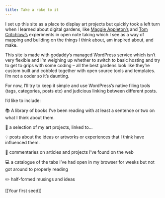 ```yaml
---
title: Take a rake to it
---
```


I set up this site as a place to display art projects but quickly took a left turn when I learned about digital gardens, like [Maggie Appleton’s](https://maggieappleton.com/garden) and [Tom Critchlow’s](https://tomcritchlow.com/wiki/) experiments in open note taking which I see as a way of mapping and building on the things I think about, am inspired about, and make.

This site is made with godaddy’s managed WordPress service which isn’t very flexible and I’m weighing up whether to switch to basic hosting and try to get to grips with some coding – all the best gardens look like they’re custom built and cobbled together with open source tools and templates. I’m not a coder so it’s daunting.

For now, I’ll try to keep it simple and use WordPress’s native filing tools (tags, categories, posts etc) and judicious linking between different posts.

I’d like to include:

📚 A library of books I’ve been reading with at least a sentence or two on what I think about them.

🎨 a selection of my art projects, linked to…

💡 posts about the ideas or artworks or experiences that I think have influenced them.

🧐 commentaries on articles and projects I’ve found on the web

💻 a catalogue of the tabs I’ve had open in my browser for weeks but not got around to properly reading

✏️ half-formed musings and ideas

[[Your first seed]]

